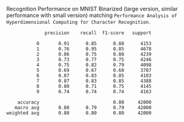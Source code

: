Recognition Performance on MNIST Binarized (large version, similar performance with small version) matching 
`Performance Analysis of Hyperdimensional Computing for Character Recognition`.
```
              precision    recall  f1-score   support

           0       0.91      0.85      0.88      4153
           1       0.76      0.95      0.85      4678
           2       0.86      0.75      0.80      4239
           3       0.73      0.77      0.75      4246
           4       0.75      0.82      0.79      4098
           5       0.69      0.67      0.68      3787
           6       0.87      0.83      0.85      4103
           7       0.87      0.83      0.85      4388
           8       0.80      0.71      0.75      4145
           9       0.74      0.74      0.74      4163

    accuracy                           0.80     42000
   macro avg       0.80      0.79      0.79     42000
weighted avg       0.80      0.80      0.80     42000
```